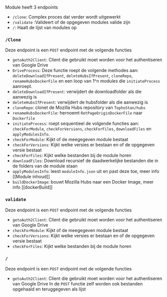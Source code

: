 Module heeft 3 endpoints
- `/clone`: Complex proces dat verder wordt uitgewerkt
- `/validate` :Valideert of de opgegeven modules valide zijn
- `/`: Haalt de lijst van modules op


### `/Clone`
Deze endpoint is een `POST` endpoint met de volgende functies
- `getoAuth2Client`: Client die gebruikt moet worden voor het authentiseren van Google Drive
- `DriveProcess`: Deze functie roept de volgende methodes aan: `deleteDownloadIfPresent`, `deleteHubsIfPresent`, `cloneRepo`, `renameHubsDockerFile` en een loop van 1^n modules die `initiateProcess` aanroept.
- `deleteDownloadIfPresent`: verwijdert de downloadfolder als die aanwezig is
- `deleteHubsIfPresent`: verwijdert de hubsfolder als die aanwezig is
- `cloneRepo`: clonet de Mozilla Hubs repository van `TophoStan/hubs`
- `renameHubsDockerFile`: hernoemt `RetPageOriginDockerFile` naar `Dockerfile`
- `initiateProcess`: roept sequentieel de volgende functies aan: `checkForModule`, `checkForVersions`, `checkForFiles`, `downloadFiles` en `applyModulesInfo`.
- `checkForModule`: Kijkt of de meegegeven module bestaat
- `checkForVersions`: Kijkt welke versies er bestaan en of de opgegeven versie bestaat
- `checkForFiles`: Kijkt welke bestanden bij de module horen
- `downloadFiles`: Download recursief de daadwerkelijke bestanden die in de folders van de module staan
- `applyModulesInfo`: leest `moduleInfo.json` uit en past deze toe, meer info [[Module inhoud]]
- `buildDockerImage`: bouwt Mozilla Hubs naar een Docker Image, meer info [[dockerBuild]]

### `validate`
Deze endpoint is een `POST` endpoint met de volgende functies
- `getoAuth2Client`: Client die gebruikt moet worden voor het authentiseren van Google Drive
- `checkForModule`: Kijkt of de meegegeven module bestaat
- `checkForVersions`: Kijkt welke versies er bestaan en of de opgegeven versie bestaat
- `checkForFiles`: Kijkt welke bestanden bij de module horen

### `/`
Deze endpoint is een `POST` endpoint met de volgende functies
- `getoAuth2Client`: Client die gebruikt moet worden voor het authentiseren van Google Drive
In de `POST` functie zelf worden ook bestanden opgehaald en teruggegeven als lijst
